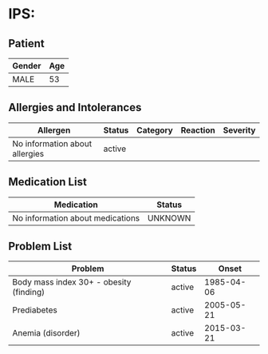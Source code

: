 # IPS:

## Patient

|Gender|Age|
|---|---|
|MALE|53|

## Allergies and Intolerances

|Allergen|Status|Category|Reaction|Severity|
|---|---|---|---|---|
|No information about allergies|active||||

## Medication List

|Medication|Status|
|---|---|
|No information about medications|UNKNOWN|

## Problem List

|Problem|Status|Onset|
|---|---|---|
|Body mass index 30+ - obesity (finding)|active|1985-04-06|
|Prediabetes|active|2005-05-21|
|Anemia (disorder)|active|2015-03-21|
